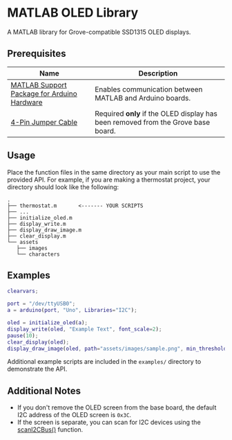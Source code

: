 # MATLAB OLED Library
A MATLAB library for Grove-compatible SSD1315 OLED displays.

## Prerequisites
| Name                                                         | Description                                                  |
| ------------------------------------------------------------ | ------------------------------------------------------------ |
| [MATLAB Support Package for Arduino Hardware](https://www.mathworks.com/matlabcentral/fileexchange/47522-matlab-support-package-for-arduino-hardware) | Enables communication between MATLAB and Arduino boards. |
| [4-Pin Jumper Cable](https://www.seeedstudio.com/Grove-Universal-4-Pin-20cm-Unbuckled-Cable-5-PCs-Pack-p-749.html) | Required **only** if the OLED display has been removed from the Grove base board. |


## Usage
Place the function files in the same directory as your main script to use the provided API.
For example, if you are making a thermostat project, your directory should look like the following:

```
.
├── thermostat.m       <------- YOUR SCRIPTS
├── ...
├── initialize_oled.m
├── display_write.m
├── display_draw_image.m
├── clear_display.m
└── assets
   ├── images
   └── characters
```


## Examples
```matlab
clearvars;

port = "/dev/ttyUSB0";
a = arduino(port, "Uno", Libraries="I2C");

oled = initialize_oled(a);
display_write(oled, "Example Text", font_scale=2);
pause(10);
clear_display(oled);
display_draw_image(oled, path="assets/images/sample.png", min_threshold=10, max_threshold=100);
```

Additional example scripts are included in the `examples/` directory to demonstrate the API.

## Additional Notes
* If you don't remove the OLED screen from the base board, the default I2C address of the OLED screen is `0x3C`.
* If the screen is separate, you can scan for I2C devices using the [scanI2CBus()](https://www.mathworks.com/help/matlab/supportpkg/arduinoio.scani2cbus.html) function.
